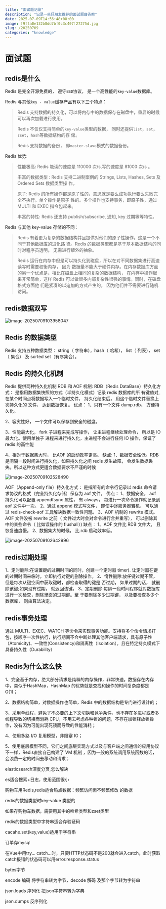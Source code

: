 ```yaml
---
title: "面试题记录"
description: "记录一些好朋友推荐的面试题目答案"
date: 2025-07-09T14:56:48+08:00
image: f9ffa0e132b8dd7bf0c3c407f27275d.jpg
slug: /20250709
categories: "knowledge"
---
```


# 面试题
## redis是什么

Redis 是完全开源免费的， 遵守`BSD`协议， 是一个高性能的`key-value`数据库。

Redis 与其他`key - value`缓存产品有以下三个特点：

>   Redis 支持数据的持久化，可以将内存中的数据保存在磁盘中，重启的时候可以再次加载进行使用。
>
>   Redis 不仅仅支持简单的`key-value`类型的数据， 同时还提供`list`，`set`，`zset`，`hash`等数据结构的存
>   储。
>
>   Redis 支持数据的备份， 即`master-slave`模式的数据备份。

Redis 优势:

>   性能极高: Redis 能读的速度是 110000 次/s,写的速度是 81000 次/s 。
>
>   丰富的数据类型 : Redis 支持二进制案例的 Strings, Lists, Hashes, Sets 及Ordered Sets 数据类型操
>   作。
>
>   原子: Redis 的所有操作都是原子性的，意思就是要么成功执行要么失败完全不执行。单个操作是原子
>   性的。多个操作也支持事务，即原子性，通过 MULTI 和 EXEC 指令包起来。
>
>   丰富的特性: Redis 还支持 publish/subscribe, 通知, key 过期等等特性。

Redis 与其他 key-value 存储的不同：

>   Redis 有着更为复杂的数据结构并且提供对他们的原子性操作，这是一个不同于其他数据库的进化路
>   径。Redis 的数据类型都是基于基本数据结构的同时对程序员透明， 无需进行额外的抽象。
>
>   Redis 运行在内存中但是可以持久化到磁盘，所以在对不同数据集进行高速读写时需要权衡内存， 因为
>   数据量不能大于硬件内存。在内存数据库方面的另一个优点是，相比在磁盘上相同的复杂的数据结构，
>   在内存中操作起来非常简单，这样 Redis 可以做很多内部复杂性很强的事情。同时，在磁盘格式方面他
>   们是紧凑的以追加的方式产生的， 因为他们并不需要进行随机访问。

## redis数据双写

![image-20250709103958047](image-20250709103958047.png)

## Redis 的数据类型

 Redis 支持五种数据类型： string（ 字符串），hash（ 哈希）， list（ 列表）， set（ 集合） 及
sorted set（有序集合）。

## Redis 的持久化机制

Redis 提供两种持久化机制 RDB 和 AOF 机制:
RDB（Redis DataBase）持久化方式： 是指用数据集快照的方式（半持久化模式）记录 redis 数据库的所
有键值对,在某个时间点将数据写入一个临时文件， 持久化结束后， 用这个临时文件替换上次持久化的
文件， 达到数据恢复。
优点：
1、只有一个文件 dump.rdb， 方便持久化。

2、容灾性好， 一个文件可以保存到安全的磁盘。

3、性能最大化， fork 子进程来完成写操作， 让主进程继续处理命令， 所以是 IO 最大化。使用单独子
进程来进行持久化，主进程不会进行任何 IO 操作，保证了 redis 的高性能

4、相对于数据集大时， 比AOF 的启动效率更高。
缺点:
1、数据安全性低。RDB 是间隔一段时间进行持久化，如果持久化之间 redis 发生故障， 会发生数据丢
失。所以这种方式更适合数据要求不严谨的时候

![image-20250709102528490](image-20250709102528490.png)

AOF（Append-only file）持久化方式： 是指所有的命令行记录以 redis 命令请求协议的格式（完全持久化存储）保存为 aof 文件。
优点：
1、数据安全， aof 持久化可以配置 appendfsync 属性， 有 always， 每进行一次命令操作就记录到aof 文件中一次。
2、通过 append 模式写文件， 即使中途服务器宕机， 可以通过 redis-check-aof 工具解决数据一致性问题。
3、AOF 机制的 rewrite 模式。AOF 文件没被 rewrite 之前（ 文件过大时会对命令进行合并重写）， 可以删除其中的某些命令（ 比如误操作的 flushall）)
缺点：
1、AOF 文件比 RDB 文件大， 且恢复速度慢。
2、数据集大的时候， 比 rdb 启动效率低。

![image-20250709102642996](image-20250709102642996.png)

## redis过期处理

1、定时删除:在设置键的过期时间的同时，创建一个定时器 timer). 让定时器在键的过期时间来临时，立即执行对键的删除操作。
2、惰性删除:放任键过期不管，但是每次从键空间中获取键时，都检查取得的键是 否过期， 如果过期的话， 就删除该键;如果没有过期， 就返回该键。
3、定期删除:每隔一段时间程序就对数据库进行一次检查，删除里面的过期键。至 于要删除多少过期键， 以及要检查多少个数据库， 则由算法决定。

## redis事务处理

通过 MULTI、EXEC、WATCH 等命令来实现事务功能。支持将多个命令请求打包，按顺序一次性执行，执行期间不会中断处理其他客户端请求，具有原子性（Atomicity)、一致性(Consistency)和隔离性（Isolation），且在特定持久模式下具备持久性（Durability）

## Redis为什么这么快

1、完全基于内存，绝大部分请求是纯粹的内存操作，非常快速。数据存在内存中，类似于HashMap，HashMap 的优势就是查找和操作的时间复杂度都是O(1)；

2、数据结构简单，对数据操作也简单，Redis 中的数据结构是专门进行设计的；

3、采用单线程，避免了不必要的上下文切换和竞争条件，也不存在多进程或者多线程导致的切换而消耗 CPU，不用去考虑各种锁的问题，不存在加锁释放锁操作，没有因为可能出现死锁而导致的性能消耗；

4、使用多路 I/O 复用模型，非阻塞 IO；

5、使用底层模型不同，它们之间底层实现方式以及与客户端之间通信的应用协议不一样，Redis直接自己构建了 VM 机制 ，因为一般的系统调用系统函数的话，会浪费一定的时间去移动和请求；





elasticsearch深度分页,怎么解决



es适合搜索+日志，使用范围很小



购物车用Redis,redis适合热点数据：频繁访问但不频繁修改 的数据



redis的数据类型时key-value  类型的



如果存购物车数据，需要用其中的哈希类型和zset类型



redis的数据类型中字符串适合存验证码

cacahe.set(key,value)适用于字符串

订单存mysql



在Vue中用try... catch...时，只要HTTP状态码不是200就会进入catch，此时获取catch报错的状态码可以用error.response.status

bytes字节

encode 编码 将字符串转为字节，decode 解码 及那个字节转为字符串

json.loads 序列化 把json字符串转为字典

json.dumps 反序列化